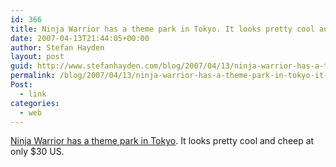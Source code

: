 ```yaml
---
id: 366
title: Ninja Warrior has a theme park in Tokyo. It looks pretty cool and cheep at only $30 US.
date: 2007-04-13T21:44:05+00:00
author: Stefan Hayden
layout: post
guid: http://www.stefanhayden.com/blog/2007/04/13/ninja-warrior-has-a-theme-park-in-tokyo-it-looks-pretty-cool/
permalink: /blog/2007/04/13/ninja-warrior-has-a-theme-park-in-tokyo-it-looks-pretty-cool/
Post:
  - link
categories:
  - web
---
```

<p><a href="http://www.musclepark.jp/index.html">Ninja Warrior has a theme park in Tokyo</a>. It looks pretty cool and cheep at only $30 US.
</p>
